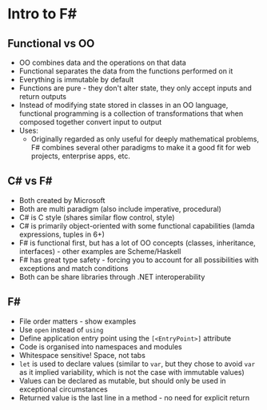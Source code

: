 # Intro to F#

## Functional vs OO

* OO combines data and the operations on that data
* Functional separates the data from the functions performed on it
* Everything is immutable by default
* Functions are pure - they don't alter state, they only accept inputs and return outputs
* Instead of modifying state stored in classes in an OO language, functional programming is a collection of transformations that when composed together convert input to output
* Uses:
    * Originally regarded as only useful for deeply mathematical problems, F# combines several other paradigms to make it a good fit for web projects, enterprise apps, etc.

## C# vs F#

* Both created by Microsoft
* Both are multi paradigm (also include imperative, procedural)
* C# is C style (shares similar flow control, style)
* C# is primarily object-oriented with some functional capabilities (lamda expressions, tuples in 6+)
* F# is functional first, but has a lot of OO concepts (classes, inheritance, interfaces) - other examples are Scheme/Haskell
* F# has great type safety - forcing you to account for all possibilities with exceptions and match conditions
* Both can be share libraries through .NET interoperability

## F#

* File order matters - show examples
* Use `open` instead of `using`
* Define application entry point using the `[<EntryPoint>]` attribute
* Code is organised into namespaces and modules
* Whitespace sensitive! Space, not tabs
* `let` is used to declare values (similar to `var`, but they chose to avoid `var` as it implied variability, which is not the case with immutable values)
* Values can be declared as mutable, but should only be used in exceptional circumstances
* Returned value is the last line in a method - no need for explicit return